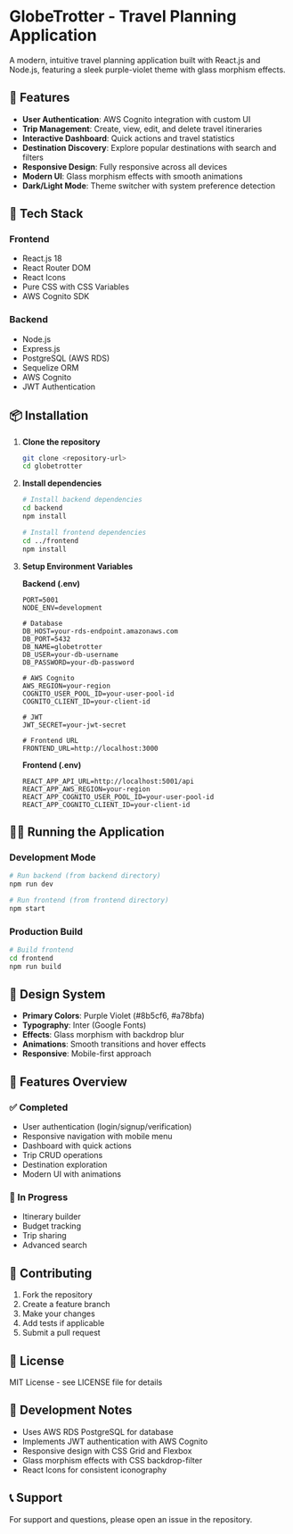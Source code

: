 # GlobeTrotter - Travel Planning Application

A modern, intuitive travel planning application built with React.js and Node.js, featuring a sleek purple-violet theme with glass morphism effects.

## 🌟 Features

- **User Authentication**: AWS Cognito integration with custom UI
- **Trip Management**: Create, view, edit, and delete travel itineraries
- **Interactive Dashboard**: Quick actions and travel statistics
- **Destination Discovery**: Explore popular destinations with search and filters
- **Responsive Design**: Fully responsive across all devices
- **Modern UI**: Glass morphism effects with smooth animations
- **Dark/Light Mode**: Theme switcher with system preference detection

## 🚀 Tech Stack

### Frontend
- React.js 18
- React Router DOM
- React Icons
- Pure CSS with CSS Variables
- AWS Cognito SDK

### Backend
- Node.js
- Express.js
- PostgreSQL (AWS RDS)
- Sequelize ORM
- AWS Cognito
- JWT Authentication

## 📦 Installation

1. **Clone the repository**
   ```bash
   git clone <repository-url>
   cd globetrotter
   ```

2. **Install dependencies**
   ```bash
   # Install backend dependencies
   cd backend
   npm install
   
   # Install frontend dependencies
   cd ../frontend
   npm install
   ```

3. **Setup Environment Variables**

   **Backend (.env)**
   ```env
   PORT=5001
   NODE_ENV=development
   
   # Database
   DB_HOST=your-rds-endpoint.amazonaws.com
   DB_PORT=5432
   DB_NAME=globetrotter
   DB_USER=your-db-username
   DB_PASSWORD=your-db-password
   
   # AWS Cognito
   AWS_REGION=your-region
   COGNITO_USER_POOL_ID=your-user-pool-id
   COGNITO_CLIENT_ID=your-client-id
   
   # JWT
   JWT_SECRET=your-jwt-secret
   
   # Frontend URL
   FRONTEND_URL=http://localhost:3000
   ```

   **Frontend (.env)**
   ```env
   REACT_APP_API_URL=http://localhost:5001/api
   REACT_APP_AWS_REGION=your-region
   REACT_APP_COGNITO_USER_POOL_ID=your-user-pool-id
   REACT_APP_COGNITO_CLIENT_ID=your-client-id
   ```

## 🏃‍♂️ Running the Application

### Development Mode
```bash
# Run backend (from backend directory)
npm run dev

# Run frontend (from frontend directory)
npm start
```

### Production Build
```bash
# Build frontend
cd frontend
npm run build
```

## 🎨 Design System

- **Primary Colors**: Purple Violet (#8b5cf6, #a78bfa)
- **Typography**: Inter (Google Fonts)
- **Effects**: Glass morphism with backdrop blur
- **Animations**: Smooth transitions and hover effects
- **Responsive**: Mobile-first approach

## 📱 Features Overview

### ✅ Completed
- User authentication (login/signup/verification)
- Responsive navigation with mobile menu
- Dashboard with quick actions
- Trip CRUD operations
- Destination exploration
- Modern UI with animations

### 🚧 In Progress
- Itinerary builder
- Budget tracking
- Trip sharing
- Advanced search

## 🤝 Contributing

1. Fork the repository
2. Create a feature branch
3. Make your changes
4. Add tests if applicable
5. Submit a pull request

## 📄 License

MIT License - see LICENSE file for details

## 🔧 Development Notes

- Uses AWS RDS PostgreSQL for database
- Implements JWT authentication with AWS Cognito
- Responsive design with CSS Grid and Flexbox
- Glass morphism effects with CSS backdrop-filter
- React Icons for consistent iconography

## 📞 Support

For support and questions, please open an issue in the repository.